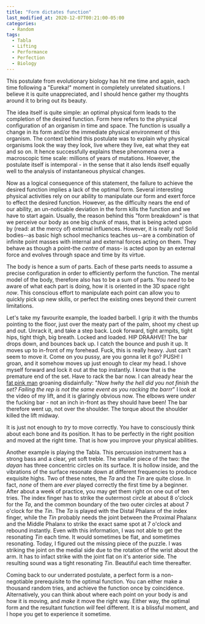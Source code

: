 ```yaml
---
title: "Form dictates function"
last_modified_at: 2020-12-07T00:21:00-05:00
categories:
  - Random
tags:
  - Tabla
  - Lifting
  - Performance
  - Perfection
  - Biology
---
```


This postulate from evolutionary biology has hit me time and again, each time following a "Eureka!" moment in completely unrelated situations.
I believe it is quite unappreciated, and I should hence gather my thoughts around it to bring out its beauty.

The idea itself is quite simple:
an optimal physical form leads to the completion of the desired function.
Form here refers to the physical configuration of an organism in time and space.
The function is usually a change in its form and/or the immediate physical environment of this organism.
The context behind this postulate was to explain why physical organisms look the way they look, live where they live, eat what they eat and so on.
It hence successfully explains these phenomena over a macroscopic time scale: millions of years of mutations.
However, the postulate itself is intemporal - in the sense that it also lends itself equally well to the analysis of instantaneous physical changes.

Now as a logical consequence of this statement, the failure to achieve the desired function implies a lack of the optimal form.
Several interesting physical activities rely on our ability to manipulate our form and exert force to effect the desired function.
However, as the difficulty nears the end of our ability, an un-noticable deviation in the form kills the function and we have to start again.
Usually, the reason behind this "form breakdown" is that we perceive our body as one big chunk of mass, that is being acted upon by (read: at the mercy of) external influences.
However, it is really not! Solid bodies--as basic high school mechanics teaches us--are a combination of infinite point masses with internal and external forces acting on them.
They behave as though a point-the _centre_ of mass- is acted upon by an external force and evolves through space and time by its virtue.

The body is hence a sum of parts.
Each of these parts needs to assume a precise configuration in order to efficiently perform the function.
The mental model of the body, therefore also has to be a sum of parts.
You _need_ to be aware of what each part is doing, how it is oriented in the 3D space right _now_.
This conscious effort to manipulate each point can allow you to quickly pick up new skills, or perfect the existing ones beyond their current limitations.

Let's take my favourite example, the loaded barbell.
I grip it with the thumbs pointing to the floor, just over the meaty part of the palm, shoot my chest up and out.
Unrack it, and take a step back.
Look forward, tight armpits, tight hips, tight thigh, big breath.
Locked and loaded.
HIP DRAAHVE! The bar drops down, and bounces back up. I catch the bounce and push it up.
It moves up to in-front of my forehead. Fuck, this is really heavy.
Just can't seem to move it. Come on you pussy, are you gonna let it go? PUSH!
I groan, and it somehow moves up just enough to clear my head. I shove myself forward and lock it out at the top instantly.
I know that is the premature end of the set. Have to rack the bar now.
I can already hear the [fat pink man](https://www.youtube.com/watch?v=teGd8sBjcaM) groaning disdainfully: "_Now hwhy the hell did you not finish the set? Failing the rep is not the same event as you racking the barrr_"
I look at the video of my lift, and it is glaringly obvious now. The elbows were *under* the fucking bar - not an inch in-front as they should have been!
The bar therefore went up, not over the shoulder. The torque about the shoulder killed the lift midway.

It is just not enough to _try_ to move correctly. You have to consciously think about each bone and its position.
It has to be perfectly in the right position and moved at the right time. That is how you improve your physical abilities.

Another example is playing the Tabla. This percussion instrument has a strong bass and a clear, yet soft treble.
The smaller piece of the two: the _dayan_ has three concentric circles on its surface.
It is hollow inside, and the vibrations of the surface resonate down at different frequencies to produce exquisite highs.
Two of these notes, the _Ta_ and the _Tin_ are quite close. In fact, _none_ of them are _ever_ played correctly the first time by a beginner.
After about a week of practice, you may get them right on one out of ten tries.
The index finger has to strike the outermost circle at about 8 o'clock for the _Ta_, and the common boundary of the two outer circles at about 7 o'clock for the _Tin_.
The _Ta_ is played with the Distal Phalanx of the index finger, while the _Tin_ probably needs the joint between the Proximal Phalanx and the Middle Phalanx to strike the exact same spot at 7 o'clock and rebound instantly.
Even with this information, I was not able to get the resonating _Tin_ each time. It would sometimes be flat, and sometimes resonating.
Today, I figured out the missing piece of the puzzle. I was striking the joint on the medial side due to the rotation of the wrist about the arm.
It has to infact strike with the joint flat on it's anterior side.
The resulting sound was a tight resonating _Tin_. Beautiful each time thereafter.

Coming back to our underrated postulate, a perfect form is a non-negotiable prerequisite to the optimal function.
You can either make a thousand random tries, and achieve the function once by coincidence.
Alternatively, you can think about where each point on your body is and how it is moving, and _make_ it move the right way.
Either way, the optimal form and the resultant function _will_ feel different. It is a blissful moment, and I hope you get to experience it sometime.
